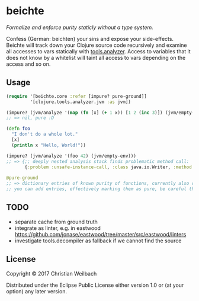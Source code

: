 # beichte

*Formalize and enforce purity staticly without a type system.*

Confess (German: beichten) your sins and expose your side-effects. Beichte will
track down your Clojure source code recursively and examine all accesses to vars
statically with [tools.analyzer](https://github.com/clojure/tools.analyzer).
Access to variables that it does not know by a whitelist will taint all access
to vars depending on the access and so on.

## Usage

~~~clojure
(require '[beichte.core :refer [impure? pure-ground]]
         '[clojure.tools.analyzer.jvm :as jvm])

(impure? (jvm/analyze '(map (fn [x] (+ 1 x)) [1 2 (inc 3)]) (jvm/empty-env)))
;; => nil, pure :D

(defn foo
  "I don't do a whole lot."
  [x]
  (println x "Hello, World!"))

(impure? (jvm/analyze '(foo 42) (jvm/empty-env)))
;; => {;; deeply nested analysis stack finds problematic method call:
       {:problem :unsafe-instance-call, :class java.io.Writer, :method append, :form (. *out* (append system-newline))}}}
	   
@pure-ground
;; => dictionary entries of known purity of functions, currently also cache
;; you can add entries, effectively marking them as pure, be careful though...
~~~

## TODO

- separate cache from ground truth
- integrate as linter, e.g. in eastwood
  https://github.com/jonase/eastwood/tree/master/src/eastwood/linters
- investigate tools.decompiler as fallback if we cannot find the source

## License

Copyright © 2017 Christian Weilbach

Distributed under the Eclipse Public License either version 1.0 or (at
your option) any later version.
